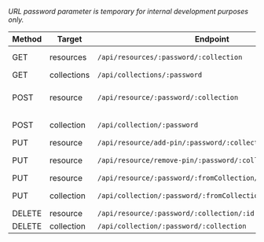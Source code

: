 *URL password parameter is temporary for internal development purposes only.*

| Method | Target      | Endpoint                                                     | Body                              | Returns                      |
|--------|-------------|--------------------------------------------------------------|:---------------------------------:|------------------------------|
| GET    | resources   | `/api/resources/:password/:collection`                       | \-\-                              | resources and topics         |
| GET    | collections | `/api/collections/:password`                                 | \-\-                              | topics                       |
| POST   | resource    | `/api/resource/:password/:collection`                        | description, keywords, and link   | resource                     |
| POST   | collection  | `/api/collection/:password`                                  | topic                             | new topic and all topics     |
| PUT    | resource    | `/api/resource/add-pin/:password/:collection/:id`            | \-\-                              | pinned resource              |
| PUT    | resource    | `/api/resource/remove-pin/:password/:collection/:id`         | \-\-                              | unpinned resource            |
| PUT    | resource    | `/api/resource/:password/:fromCollection/:toCollection/:id`  | \-\-                              | resource                     |
| PUT    | collection  | `/api/collection/:password/:fromCollection/:toCollection`    | \-\-                              | updated topic and all topics |
| DELETE | resource    | `/api/resource/:password/:collection/:id`                    | \-\-                              | deleted resource             |
| DELETE | collection  | `/api/collection/:password/:collection`                      | \-\-                              | acknowledgement              |